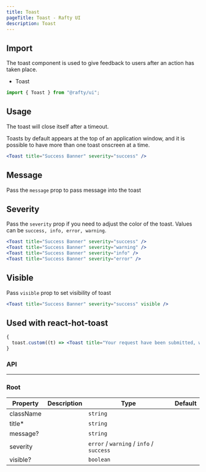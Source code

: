 ```yaml
---
title: Toast
pageTitle: Toast - Rafty UI
description: Toast
---
```


## Import

The toast component is used to give feedback to users after an action has taken place.

- Toast

```jsx
import { Toast } from "@rafty/ui";
```

## Usage

The toast will close itself after a timeout.

Toasts by default appears at the top of an application window, and it is possible to have more than one toast onscreen at a time.

```jsx
<Toast title="Success Banner" severity="success" />
```

## Message

Pass the `message` prop to pass message into the toast

<Toast title="Success Banner" message="Data uploaded to the server. Fire on!" severity="success" />

## Severity

Pass the `severity` prop if you need to adjust the color of the toast. Values can be `success, info, error, warning`.

```jsx
<Toast title="Success Banner" severity="success" />
<Toast title="Success Banner" severity="warning" />
<Toast title="Success Banner" severity="info" />
<Toast title="Success Banner" severity="error" />
```

## Visible

Pass `visible` prop to set visibility of toast

```jsx
<Toast title="Success Banner" severity="success" visible />
```

## Used with react-hot-toast

```jsx
{
  toast.custom((t) => <Toast title="Your request have been submitted, we will contact you shortly!" severity={"success"} visible={t.visible} />);
}
```

### API

---

### Root

| Property  | Description | Type                                     | Default |
| --------- | ----------- | ---------------------------------------- | ------- |
| className |             | `string`                                 |         |
| title\*   |             | `string`                                 |         |
| message?  |             | `string`                                 |         |
| severity  |             | `error` / `warning` / `info` / `success` |         |
| visible?  |             | `boolean`                                |         |
